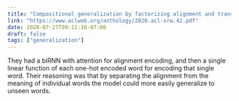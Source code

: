 ```yaml
---
title: "Compositional generalization by factorizing alignment and translation"
link: "https://www.aclweb.org/anthology/2020.acl-srw.42.pdf"
date: 2020-07-27T09:11:16-07:00
draft: false
tags: ["generalization"]
---
```


They had a biRNN with attention for alignment encoding, and then a single linear function of each one-hot encoded word for encoding that single word. Their reasoning was that by separating the alignment from the meaning of individual words the model could more easily generalize to unseen words.
